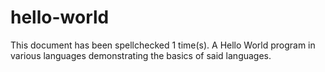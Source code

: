 hello-world
===========

This document has been spellchecked 1 time(s).
A Hello World program in various languages demonstrating the basics of said languages.
